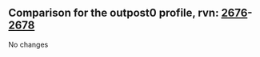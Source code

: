 ## Comparison for the outpost0 profile, rvn: [2676](https://github.com/PRO100KatYT/FortniteProfileRevisions/tree/main/profiles/outpost0/2676%20outpost0.json)-[2678](https://github.com/PRO100KatYT/FortniteProfileRevisions/tree/main/profiles/outpost0/2678%20outpost0.json)

No changes
